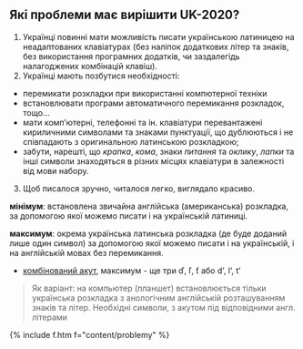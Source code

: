 <a name="problemy"></a>

## Які проблеми має вирішити UK-2020?

1. Українці повинні мати можливість писати українською латиницею на неадаптованих клавіатурах (без наліпок додаткових літер та знаків, без використання програмних додатків, чи заздалегідь налагоджених комбінацій клавіш).
2. Українці мають позбутися необхідності:
  - перемикати розкладки при використанні компютерної техніки
  - встановлювати програми автоматичного перемикання розкладок, тощо...
  - мати комп’ютерні, телефонні та ін. клавіатури перевантажені кириличними символами та знаками пунктуації, що дублюються і не співпадають з оригинальною латинською розкладкою;
  - забути, нарешті, що _крапка_, _кома_, знаки _питання_ та _оклику_, _лапки_ та інші символи знаходяться в різних місцях клавіатури в залежності від мови набору.
3. Щоб писалося зручно, читалося легко, виглядало красиво.

**мінімум**: встановлена звичайна англійська (американська) розкладка, за допомогою якої можемо писати і на українській латиниці.

**максимум**: окрема українська латинська розкладка (де буде доданий лише один символ) за допомогою якої можемо писати і на українській, і на англійській мовах без перемикання.

 - [комбінований акут](.latynka2020/combining_acute_accent), максимум - ще три ď, ľ, ť або d‘, l‘, t‘

> Як варіант: на компьютер (планшет) встановлюється тільки українська розкладка з анологічним англійській розташуванням знаків та літер. Необхідні символи, з акутом під відповідними англ. літерами

{% include f.htm f="content/problemy" %}
